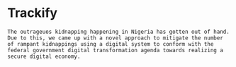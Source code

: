 # Trackify
    The outrageuos kidnapping happening in Nigeria has gotten out of hand. Due to this, we came up with a novel approach to mitigate the number of rampant kidnappings using a digital system to conform with the federal government digital transformation agenda towards realizing a secure digital economy.
